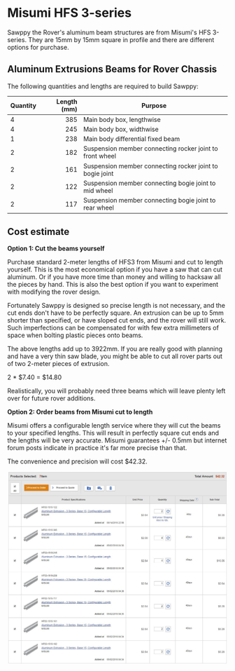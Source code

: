 # Misumi HFS 3-series

Sawppy the Rover's aluminum beam structures are from Misumi's HFS 3-series. They are 15mm by 15mm square in profile
and there are different options for purchase.

## Aluminum Extrusions Beams for Rover Chassis

The following quantities and lengths are required to build Sawppy:

Quantity | Length (mm) | Purpose
--- | ---: | ---
4 | 385 | Main body box, lengthwise
4 | 245 | Main body box, widthwise
1 | 238 | Main body differential fixed beam
2 | 182 | Suspension member connecting rocker joint to front wheel
2 | 161 | Suspension member connecting rocker joint to bogie joint
2 | 122 | Suspension member connecting bogie joint to mid wheel
2 | 117 | Suspension member connecting bogie joint to rear wheel

## Cost estimate

__Option 1: Cut the beams yourself__

Purchase standard 2-meter lengths of HFS3 from Misumi and cut to length yourself. This is the most economical option if you have
a saw that can cut aluminum. Or if you have more time than money and willing to hacksaw all the pieces by hand.
This is also the best option if you want to experiment with modifying the rover design.

Fortunately Sawppy is designed so precise length is not necessary, and the cut ends don't have to be perfectly square.
An extrusion can be up to 5mm shorter than specified, or have sloped cut ends, and the rover will still work. Such
imperfections can be compensated for with few extra millimeters of space when bolting plastic pieces onto beams.

The above lengths add up to 3922mm. If you are really good with planning and have a very thin saw blade, you might
be able to cut all rover parts out of two 2-meter pieces of extrusion. 

2 * $7.40 = $14.80

Realistically, you will probably need three beams which will leave plenty left over for future rover additions.

__Option 2: Order beams from Misumi cut to length__

Misumi offers a configurable length service where they will cut the beams to your specified lengths. This will result
in perfectly square cut ends and the lengths will be very accurate. Misumi guarantees +/- 0.5mm but internet forum
posts indicate in practice it's far more precise than that.

The convenience and precision will cost $42.32.

![Misumi precut shopping cart](images/MisumiPrecutCart.jpg)



